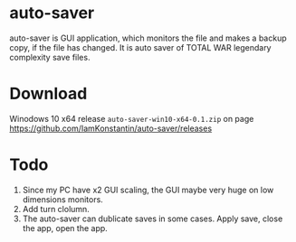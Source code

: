 # auto-saver
auto-saver is GUI application, which monitors the file and makes a backup copy, if the file has changed. It is auto saver of TOTAL WAR legendary complexity save files.

# Download
Winodows 10 x64 release `auto-saver-win10-x64-0.1.zip` on page https://github.com/IamKonstantin/auto-saver/releases

# Todo
1. Since my PC have x2 GUI scaling, the GUI maybe very huge on low dimensions monitors.
2. Add turn clolumn.
3. The auto-saver can dublicate saves in some cases. Apply save, close the app, open the app.
